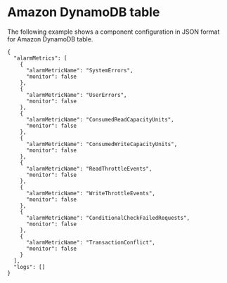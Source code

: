 # Amazon DynamoDB table<a name="component-configuration-examples-dynamo"></a>

The following example shows a component configuration in JSON format for Amazon DynamoDB table\.

```
{
  "alarmMetrics": [
    {
      "alarmMetricName": "SystemErrors",
      "monitor": false
    },
    {
      "alarmMetricName": "UserErrors",
      "monitor": false
    },
    {
      "alarmMetricName": "ConsumedReadCapacityUnits",
      "monitor": false
    },
    {
      "alarmMetricName": "ConsumedWriteCapacityUnits",
      "monitor": false
    },
    {
      "alarmMetricName": "ReadThrottleEvents",
      "monitor": false
    },
    {
      "alarmMetricName": "WriteThrottleEvents",
      "monitor": false
    },
    {
      "alarmMetricName": "ConditionalCheckFailedRequests",
      "monitor": false
    },
    {
      "alarmMetricName": "TransactionConflict",
      "monitor": false
    }
  ],
  "logs": []
}
```